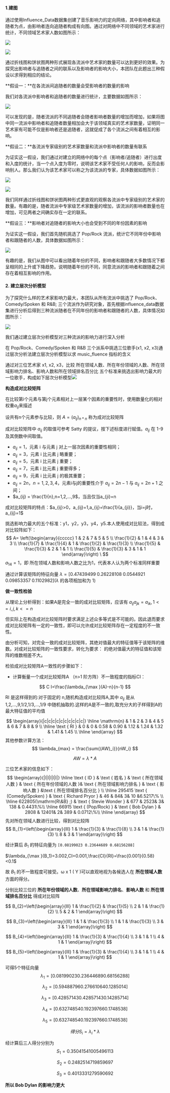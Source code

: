 #### 1.建图

通过使用Influence_Data数据集创建了音乐影响力的定向网络，其中影响者和追随者为点，由影响者连向追随者构成有向图。通过对网络中不同领域的艺术家进行统计，不同领域艺术家人数如图所示：

![](.\所有派系总人数（折线图）.png)

![](.\所有派系总人数（饼状图）.png)



通过折线图和饼状图两种形式展现各流派中艺术家的数量可以达到更好的效果。为探究出影响者与追随者之间的联系以及影响者的影响大小，本团队在此题出三种假设以求得到相应的结论。

**假设一：**在各流派间追随者的数量会受影响者的数量的影响

我们对各流派中影响者和追随者的数量进行统计，主要数据如图所示：

![](.\影响者追随者派系人数对比（折线图）.png)

可以发现的是，随者流派的不同追随者会随者影响者数量的增加而增加，如果将图中同一流派中影响者和追随者数量相加会大于该领域真实的艺术家数量，证明同一艺术家有可能不仅是影响者还是追随者，这就促成了各个流派之间有着相互的影响。

**假设二：**各流派专家级别的艺术家数量和流派中影响者的数量有联系

为证实这一假设，我们通过对建立的网络中的每个点（影响者/追随者）进行出度和入度的统计，当一个点入度为零时，说明该艺术家不受任何人的影响，反而会影响别人。那么我们认为该艺术家可以称之为该流派的专家，具体数据如图所示：

![](.\派系大师人数（折线图）.png)

![](.\派系大师人数（饼状图）.png)

我们同样通过折线图和饼状图两种形式更直观的观察各流派中专家级别的艺术家的数量。有趣的是，随者流派中专家级艺术家数量的增加，该流派的影响者数量也在增加，可见两者之间确实存在一定的联系。

**假设三：**影响者对追随者的影响大小也会受到不同的年份因素的影响

为证实这一假设，我们首先随机挑选了 Pop/Rock 流派，统计它不同年份中影响者和跟随者的人数，具体数据如图所示：

![](.\Pop_Rock派系中不同年份影响者和追随者人数（折线图）.png)

有趣的是，我们从图中可以看出随着年份的不同，影响者和跟随者大多数情况下都呈相同的上升或下降趋势。说明随着年份的不同，同意流派的影响者和跟随着之间存在着相互影响的作用。



#### 2. 建立层次分析模型

为了探究什么样的艺术家影响力最大，本团队从所有流派中挑选了 Pop/Rock、Comedy/Spoken 和 R&B; 三个流派作为研究对象，首先根据influence_data数据集进行分析后得到三种流派随者在不同年份的影响者和跟随者的人数，具体情况如图所示：

![](C:\Users\凉生\Desktop\第一问\三种派系不同年份对应人数.png)

我们通过建立层次分析模型对三种流派的影响力进行深入分析

在 Pop/Rock、Comedy/Spoken 和 R&B 三个派系中挑选三位歌手(x1, x2, x3)通过层次分析法建立层次分析模型以求 music_fluence 指标的含义

通过对三位艺术家 x1, x2, x3，比较 所在领域人数、所在年份领域的人数、所在领域影响力排名、影响人数和所在领域排名百分比 五个标准来挑选出影响力最大的一位歌手，构成如下层次分析模型![](https://cdn.luogu.com.cn/upload/image_hosting/ia8kbmno.png)

**构造成对比较矩阵**

在比较第i个元素与第j个元素相对上一层某个因素的重要性时，使用数量化的相对权重$a_{ij}$来描述

设共有n个元素参与比较，则 $A=(a_{ij})_{n*n}$ 称为成对比较矩阵

成对比较矩阵中 $a_{ij}$ 的取值可参考 Satty 的提议，按下述标度进行赋值。$a_{ij}$ 在 1-9 及其倒数中间取值。
- $a_{ij}=1$，元素 i 与元素 j 对上一层次因素的重要性相同；
- $a_{ij}=3$，元素 i 比元素 j 略重要；
- $a_{ij}=5$，元素 i 比元素 j 重要；
- $a_{ij}=7$，元素 i 比元素 j 重要得多；
- $a_{ij}=9$，元素 i 比元素 j 的极其重要；
- $a_{ij}=2n，n=1,2,3,4$，元素i与j的重要性介于 $a_{ij} = 2 n − 1$ 与 $a_{ij} = 2 n + 1$ 之间；
- $a_{ij} = \frac{1}{n},n=1,2,...,9$，当且仅当a_{ji}=n

成对比较矩阵的特点：$a_{ij}>0，a_{ij}=1,a_{ij}=\frac{1}{a_{ji}}，当i=j时，a_{ij}=1$

挑选影响力最大的五个标准：y1，y2，y3，y4，y5.本人使用成对比较法，得到成对比较阵如下：
$$
A=
\left(\begin{array}{ccccc}
1 & 2 & 7 & 5 & 5 \\
\frac{1}{2} & 1 & 4 & 3 & 3 \\
\frac{1}{7} & \frac{1}{4} & 1 & \frac{1}{2} & \frac{1}{3} \\
\frac{1}{5} & \frac{1}{3} & 2 & 1 & 1 \\
\frac{1}{5} & \frac{1}{3} & 3 & 1 & 1
\end{array}\right)
\
$$
$a_{14}=1$，即 所在领域人数和影响人数之比为1，代表本人认为两个标准同样重要

通过计算该矩阵的特征向量 $\lambda=[0.47439499 \;0.26228108\; 0.0544921\;  0.09853357\; 0.1102982]$($\lambda$ 的各项相加和为 1)

**做一致性检验**

从理论上分析得到：如果A是完全一致的成对比较矩阵，应该有 $a_{ij}a_{jk}=a_{ik},1<=i,j,k<=n$

但实际上在构造成对比较矩阵时要求满足上述众多等式是不可能的。因此退而要求成对比较矩阵有一定的一致性，即可以允许成对比较矩阵存在一定程度的不一致性。

由分析可知，对完全一致的成对比较矩阵，其绝对值最大的特征值等于该矩阵的维数。对成对比较矩阵的一致性要求，转化为要求： 的绝对值最大的特征值和该矩阵的维数相差不大。

检验成对比较矩阵A一致性的步骤如下：

- 计算衡量一个成对比较矩阵A （n>1 阶方阵）不一致程度的指标CI：

$$
C I=\frac{\lambda_{\max }(A)-n}{n-1}
$$

RI 是这样得到的:对于固定的 n,随机构造成对比较阵A,其中 $a_{ij}$ 是从 1,2,…,9,1/2,1/3,…,1/9 中随机抽取的.这样的A是不一致的,取充分大的子样得到A的最大特征值的平均值

$$
\begin{array}{|c|c|c|c|c|c|c|c|c|c|}
\hline \mathrm{n} & 1 & 2 & 3 & 4 & 5 & 6 & 7 & 8 & 9 \\
\hline \text { RI } & 0 & 0 & 0.58 & 0.90 & 1.12 & 1.24 & 1.32 & 1.41 & 1.45 \\
\hline
\end{array}
$$
其他参数计算方法：
$$
\lambda_{max} = \frac{\sum{(AW)_i}}{nW_i}
$$

$$
AW = \lambda * A
$$

三位艺术家的信息如下：
$$
\begin{array}{|l|l|l|l|l|}
\hline \text { ID } & \text { 姓名 } & \text { 所在领域人数 } & \text { 所在年份领域的人数 }& \text { 所在领域影响力排名 } & \text { 影响人数 } &\text { 所在领域排名百分比 } \\
\hline 295415 \text { (Comedy/Spoken) } & \text { Richard Pryor } & 46 & 84& 3& 10  &6.5217\% \\
\hline 622805(\mathrm{R\&B} ;) & \text { Stevie Wonder } & 677 & 2523& 3& 138  & 0.4431\%\\
\hline 66915 \text { (Pop/Rock) } & \text { Bob Dylan } & 2808 & 12401& 2& 389  & 0.0712\%\\
\hline
\end{array}
$$
先对所在领域人数进行比较，得到对比较阵
$$
B_{1}=\left(\begin{array}{lll}
1 & \frac{1}{3} & \frac{1}{8} \\
3 & 1 & \frac{1}{3} \\
8 & 3 & 1
\end{array}\right)
$$

经计算后 $B_1$ 的特征向量为 `[0.08199023 0.23644689 0.68156288]`

$\lambda_{\max }(B_1)=3.002,CI=0.001,\frac{CI}{RI}=\frac{0.001}{0.58}<0.1$

故 $B_1$ 的不一致程度可接受。ω x 1 ( Y )可以直观地视为各候选人在 **所在领域人数** 方面的得分。

分别比较三位的 **所在年份领域的人数**、**所在领域影响力排名**、**影响人数** 和 **所在领域排名百分比** 得成对比较阵

$$
B_{2}=\left(\begin{array}{lll}
1 & \frac{1}{2} & \frac{1}{5} \\
2 & 1 & \frac{1}{2} \\
5 & 2 & 1
\end{array}\right)
$$

$$
B_{3}=\left(\begin{array}{lll}
1 & 1 & \frac{1}{3} \\
1 & 1 & \frac{1}{3} \\
3 & 3 & 1
\end{array}\right)
$$

$$
B_{4}=\left(\begin{array}{lll}
1 & \frac{1}{3} & \frac{1}{4} \\
3 & 1 & 1 \\
4 & 1 & 1
\end{array}\right)
$$

$$
B_{5}=\left(\begin{array}{lll}
1 & \frac{1}{3} & \frac{1}{4} \\
3 & 1 & 1 \\
4 & 1 & 1
\end{array}\right)
$$

可得5个特征向量
$$
\lambda_1=[0.08199023 0.23644689 0.68156288] 
$$

$$
\lambda_2=[0.59488796 0.27661064 0.1285014 ]
$$

$$
\lambda_3=[0.42857143 0.42857143 0.14285714]
$$

$$
\lambda_4=[0.63274854 0.19239766 0.1748538 ]
$$

$$
\lambda_5=[0.63274854 0.19239766 0.1748538 ]
$$

$$
得分S_i=\lambda_i * \lambda
$$

经计算后三人得分分别为 
$$
S_1 =0.35041541005496113
$$

$$
S_2=0.2482514719859697
$$

$$
S_3=0.4013331279590692
$$

**所以 Bob Dylan 的影响力更大** 